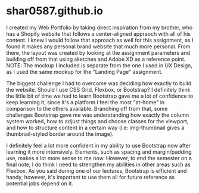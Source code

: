 # shar0587.github.io

I created my Web Portfolio by taking direct inspiration from my brother, who has a Shopify website that follows a center-aligned appraoch with all of his content. I knew I would follow that approach as well for this assignment, as I found it makes any personal brand website that much more personal. From there, the layout was created by looking at the assignment parameters and building off from that using sketches and Adobe XD as a reference point. NOTE: The mockup I included is separate from the one I used in UX Design, as I used the same mockup for the "Landing Page" assignment.

The biggest challenge I had to overcome was deciding how exactly to build the website. Should I use CSS Grid, Flexbox, or Bootstrap? I definitely think the little bit of time we had to learn Bootstrap gave me a lot of confidence to keep learning it, since it's a platform I feel the most "at-home" in comparison to the others available. Branching off from that, some challenges Bootstrap gave me was understanding how exactly the column system worked, how to adjust things and choose classes for the viewport, and how to structure content in a certain way (i.e: img-thumbnail gives a thumbnail-styled border around the image).

I definitely feel a lot more confident in my ability to use Bootstrap now after learning it more intensively. Elements, such as spacing and margin/padding use, makes a lot more sense to me now. However, to end the semester on a final note, I do think I need to strengthen my abilities in other areas such as Flexbox. As you said during one of our lectures, Bootstrap is efficient and handy, however, it's important to use them all for future reference as potential jobs depend on it.
